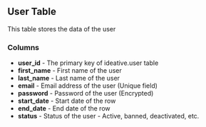 ## User  Table
This table stores the data of the user

### Columns
- **user_id** - The primary key of ideative.user table 
- **first_name** - First name of the user 
- **last_name** - Last name of the user
- **email** - Email address of the user (Unique field)
- **password** - Password of the user (Encrypted)
- **start_date** - Start date of the row 
- **end_date** - End date of the row
- **status** - Status of the user - Active, banned, deactivated, etc.
